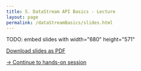 ```yaml
---
title: 5. DataStream API Basics - Lecture
layout: page
permalink: /dataStreamBasics/slides.html
---
```


TODO: embed slides with width="680" height="571"

[Download slides as PDF]({{site.baseurl}}/slides/flink_stream_basics.pdf)

[-> Continue to hands-on session]({{site.baseurl}}/dataStreamBasics/handsOn.html)